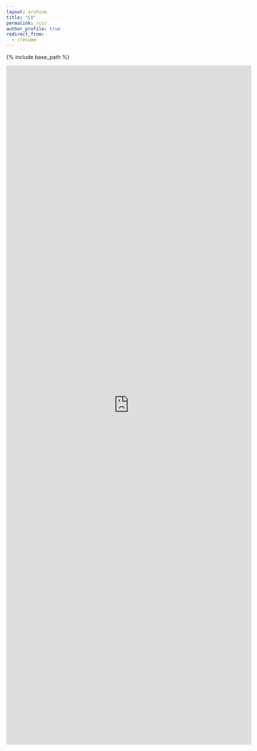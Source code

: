 ```yaml
---
layout: archive
title: "CV"
permalink: /cv/
author_profile: true
redirect_from:
  - /resume
---
```


{% include base_path %}

<embed src="http://lantaoyu.com/files/haiweima_cv.pdf" width="650" height="1800" type='application/pdf'>
